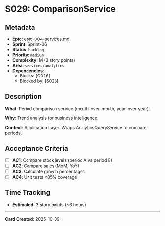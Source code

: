 # S029: ComparisonService

## Metadata
- **Epic**: [epic-004-services.md](../../02_epics/epic-004-services.md)
- **Sprint**: Sprint-06
- **Status**: `backlog`
- **Priority**: `medium`
- **Complexity**: M (3 story points)
- **Area**: `services/analytics`
- **Dependencies**:
  - Blocks: [C026]
  - Blocked by: [S028]

## Description

**What**: Period comparison service (month-over-month, year-over-year).

**Why**: Trend analysis for business intelligence.

**Context**: Application Layer. Wraps AnalyticsQueryService to compare periods.

## Acceptance Criteria

- [ ] **AC1**: Compare stock levels (period A vs period B)
- [ ] **AC2**: Compare sales (MoM, YoY)
- [ ] **AC3**: Calculate growth percentages
- [ ] **AC4**: Unit tests ≥85% coverage

## Time Tracking
- **Estimated**: 3 story points (~6 hours)

---
**Card Created**: 2025-10-09
